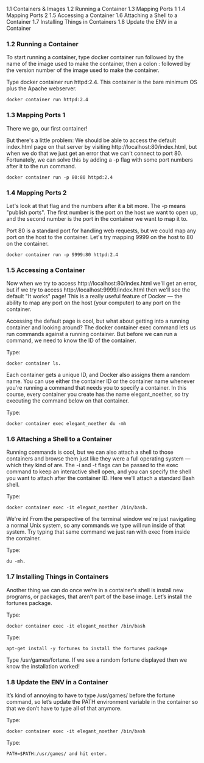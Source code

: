 
 1.1 Containers & Images
 1.2 Running a Container
 1.3 Mapping Ports 1
 1.4 Mapping Ports 2
 1.5 Accessing a Container
 1.6 Attaching a Shell to a Container
 1.7 Installing Things in Containers
 1.8 Update the ENV in a Container
 
 

### 1.2 Running a Container
To start running a container, type docker container run followed by the name of 
the image used to make the container, then a colon : followed by the version number 
of the image used to make the container.

Type docker container run httpd:2.4. This container is the bare minimum OS plus 
the Apache webserver.

    docker container run httpd:2.4
    
  
### 1.3 Mapping Ports 1

There we go, our first container!

But there's a little problem: We should be able to access the default index.html 
page on that server by visiting http://localhost:80/index.html, but when we do that
we just get an error that we can't connect to port 80. Fortunately, we can solve this 
by adding a -p flag with some port numbers after it to the run command.

    docker container run -p 80:80 httpd:2.4

### 1.4 Mapping Ports 2

Let's look at that flag and the numbers after it a bit more. The -p means 
"publish ports". The first number is the port on the host we want to open up, and 
the second number is the port in the container we want to map it to.

Port 80 is a standard port for handling web requests, but we could map any port 
on the host to the container. Let's try mapping 9999 on the host to 80 on the 
container.

    docker container run -p 9999:80 httpd:2.4

### 1.5 Accessing a Container

Now when we try to access http://localhost:80/index.html we'll get an error, but 
if we try to access http://localhost:9999/index.html then we'll see the default 
"It works" page! This is a really useful feature of Docker — the ability to map 
any port on the host (your computer) to any port on the container.

Accessing the default page is cool, but what about getting into a running container 
and looking around? The docker container exec command lets us run commands against 
a running container. But before we can run a command, we need to know the ID of the 
container.

Type:

    docker container ls.

Each container gets a unique ID, and Docker also assigns them a random name. You 
can use either the container ID or the container name whenever you're running a 
command that needs you to specify a container. In this course, every container 
you create has the name elegant_noether, so try executing the command below on 
that container.

Type:

    docker container exec elegant_noether du -mh

### 1.6 Attaching a Shell to a Container

Running commands is cool, but we can also attach a shell to those containers and 
browse them just like they were a full operating system — which they kind of are. 
The -i and -t flags can be passed to the exec command to keep an interactive shell 
open, and you can specify the shell you want to attach after the container ID. Here 
we'll attach a standard Bash shell.

Type:

    docker container exec -it elegant_noether /bin/bash.

We're in! From the perspective of the terminal window we're just navigating a normal 
Unix system, so any commands we type will run inside of that system. Try typing that 
same command we just ran with exec from inside the container.

Type:

    du -mh.

### 1.7 Installing Things in Containers

Another thing we can do once we’re in a container’s shell is install new programs, 
or packages, that aren’t part of the base image. Let’s install the fortunes package.


Type:
   
    docker container exec -it elegant_noether /bin/bash

Type:
    
    apt-get install -y fortunes to install the fortunes package

Type /usr/games/fortune. If we see a random fortune displayed then we know the 
installation worked!


### 1.8 Update the ENV in a Container

It’s kind of annoying to have to type /usr/games/ before the fortune command, so 
let’s update the PATH environment variable in the container so that we don’t have 
to type all of that anymore.

Type:
    
    docker container exec -it elegant_noether /bin/bash

Type:
   
    PATH=$PATH:/usr/games/ and hit enter.
    
